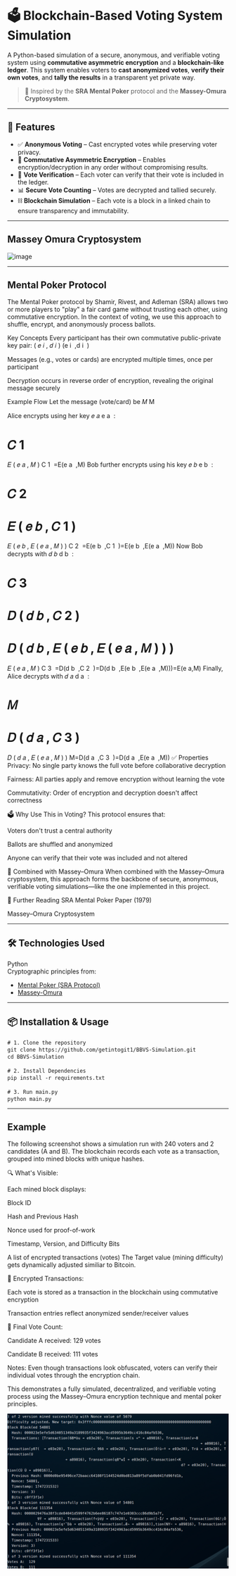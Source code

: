 # 🗳️ Blockchain-Based Voting System Simulation

A Python-based simulation of a secure, anonymous, and verifiable voting system using **commutative asymmetric encryption** and a **blockchain-like ledger**. This system enables voters to **cast anonymized votes**, **verify their own votes**, and **tally the results** in a transparent yet private way.

> 🔐 Inspired by the **SRA Mental Poker** protocol and the **Massey-Omura Cryptosystem**.

---

## 🚀 Features

- ✅ **Anonymous Voting** – Cast encrypted votes while preserving voter privacy.
- 🔐 **Commutative Asymmetric Encryption** – Enables encryption/decryption in any order without compromising results.
- 🔎 **Vote Verification** – Each voter can verify that their vote is included in the ledger.
- 📊 **Secure Vote Counting** – Votes are decrypted and tallied securely.
- ⛓️ **Blockchain Simulation** – Each vote is a block in a linked chain to ensure transparency and immutability.

---
## Massey Omura Cryptosystem
![image](https://github.com/user-attachments/assets/284e86ab-c896-4b04-a816-369cf7e26a90)

---
## Mental Poker Protocol
The Mental Poker protocol by Shamir, Rivest, and Adleman (SRA) allows two or more players to "play" a fair card game without trusting each other, using commutative encryption. In the context of voting, we use this approach to shuffle, encrypt, and anonymously process ballots.

Key Concepts
Every participant has their own commutative public-private key pair: 
(
𝑒
𝑖
,
𝑑
𝑖
)
(e 
i
​
 ,d 
i
​
 )

Messages (e.g., votes or cards) are encrypted multiple times, once per participant

Decryption occurs in reverse order of encryption, revealing the original message securely

Example Flow
Let the message (vote/card) be 
𝑀
M

Alice encrypts using her key 
𝑒
𝑎
e 
a
​
 :

𝐶
1
=
𝐸
(
𝑒
𝑎
,
𝑀
)
C 
1
​
 =E(e 
a
​
 ,M)
Bob further encrypts using his key 
𝑒
𝑏
e 
b
​
 :

𝐶
2
=
𝐸
(
𝑒
𝑏
,
𝐶
1
)
=
𝐸
(
𝑒
𝑏
,
𝐸
(
𝑒
𝑎
,
𝑀
)
)
C 
2
​
 =E(e 
b
​
 ,C 
1
​
 )=E(e 
b
​
 ,E(e 
a
​
 ,M))
Now Bob decrypts with 
𝑑
𝑏
d 
b
​
 :

𝐶
3
=
𝐷
(
𝑑
𝑏
,
𝐶
2
)
=
𝐷
(
𝑑
𝑏
,
𝐸
(
𝑒
𝑏
,
𝐸
(
𝑒
𝑎
,
𝑀
)
)
)
=
𝐸
(
𝑒
𝑎
,
𝑀
)
C 
3
​
 =D(d 
b
​
 ,C 
2
​
 )=D(d 
b
​
 ,E(e 
b
​
 ,E(e 
a
​
 ,M)))=E(e 
a
​
 ,M)
Finally, Alice decrypts with 
𝑑
𝑎
d 
a
​
 :

𝑀
=
𝐷
(
𝑑
𝑎
,
𝐶
3
)
=
𝐷
(
𝑑
𝑎
,
𝐸
(
𝑒
𝑎
,
𝑀
)
)
M=D(d 
a
​
 ,C 
3
​
 )=D(d 
a
​
 ,E(e 
a
​
 ,M))
✅ Properties
Privacy: No single party knows the full vote before collaborative decryption

Fairness: All parties apply and remove encryption without learning the vote

Commutativity: Order of encryption and decryption doesn't affect correctness

🗳️ Why Use This in Voting?
This protocol ensures that:

Voters don't trust a central authority

Ballots are shuffled and anonymized

Anyone can verify that their vote was included and not altered

🔐 Combined with Massey–Omura
When combined with the Massey–Omura cryptosystem, this approach forms the backbone of secure, anonymous, verifiable voting simulations—like the one implemented in this project.

📖 Further Reading
SRA Mental Poker Paper (1979)

Massey–Omura Cryptosystem

---

## 🛠️ Technologies Used

Python <br>
Cryptographic principles from:
  - [Mental Poker (SRA Protocol)](https://en.wikipedia.org/wiki/Mental_poker)
  - [Massey-Omura](https://asecuritysite.com/commul/massey2)

---

## 📦 Installation & Usage

    # 1. Clone the repository
    git clone https://github.com/getintogit1/BBVS-Simulation.git
    cd BBVS-Simulation

    # 2. Install Dependencies
    pip install -r requirements.txt

    # 3. Run main.py
    python main.py 

---

## Example
The following screenshot shows a simulation run with 240 voters and 2 candidates (A and B). The blockchain records each vote as a transaction, grouped into mined blocks with unique hashes.


🔍 What's Visible:

Each mined block displays:

Block ID

Hash and Previous Hash

Nonce used for proof-of-work

Timestamp, Version, and Difficulty Bits

A list of encrypted transactions (votes)
The Target value (mining difficulty) gets dynamically adjusted similiar to Bitcoin.

🔄 Encrypted Transactions:

Each vote is stored as a transaction in the blockchain using commutative encryption

Transaction entries reflect anonymized sender/receiver values

🧮 Final Vote Count:

Candidate A received: 129 votes

Candidate B received: 111 votes

Notes:
Even though transactions look obfuscated, voters can verify their individual votes through the encryption chain.

This demonstrates a fully simulated, decentralized, and verifiable voting process using the Massey–Omura encryption technique and mental poker principles.


![Output for 240 voters and two Candidates](image.png)



